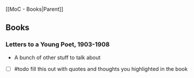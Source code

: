 [[MoC - Books|Parent]]
## Books

### Letters to a Young Poet, 1903-1908
- A bunch of other stuff to talk about
- [ ] #todo fill this out with quotes and thoughts you highlighted in the book